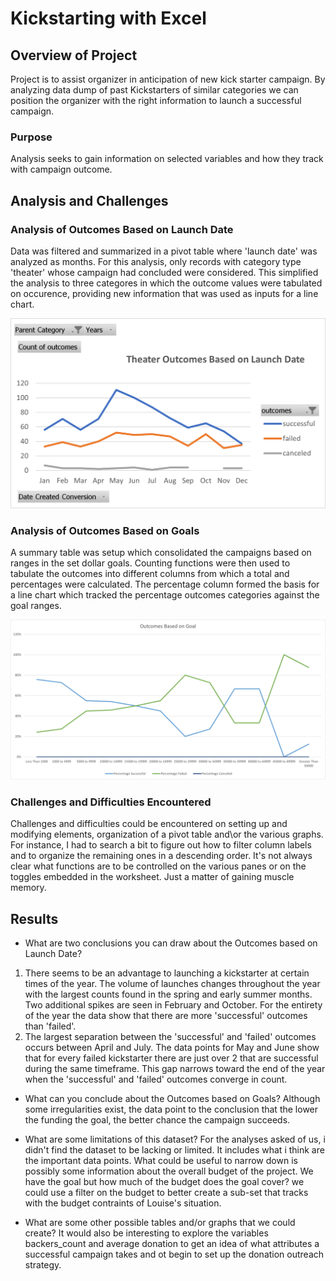 # Kickstarting with Excel

## Overview of Project
Project is to assist organizer in anticipation of new kick starter campaign. By analyzing data dump of past Kickstarters of similar categories we can position the organizer with the right information to launch a successful campaign. 


### Purpose
Analysis seeks to gain information on selected variables and how they track with campaign outcome.

## Analysis and Challenges

### Analysis of Outcomes Based on Launch Date
Data was filtered and summarized in a pivot table where 'launch date' was analyzed as months. For this analysis, only records with category type 'theater' whose campaign had concluded were considered. 
This simplified the analysis to three categores in which the outcome values were tabulated on occurence, providing new information that was used as inputs for a line chart. 

![Theater Outcomes vs. Launch](Theater_Outcomes_vs_Launch.png)

### Analysis of Outcomes Based on Goals
A summary table was setup which consolidated the campaigns based on ranges in the set dollar goals. Counting functions were then used to tabulate the outcomes into different columns from which a total and percentages were calculated. The percentage column formed the basis for a line chart which tracked the percentage outcomes categories against the goal ranges.

![Outcomes vs. Goals](Outcomes_vs_Goals.png)

### Challenges and Difficulties Encountered
Challenges and difficulties could be encountered on setting up and modifying elements, organization of a pivot table and\or the various graphs. For instance, I had to search a bit to figure out how to filter column labels and to organize the remaining ones in a descending order. It's not always clear what functions are to be controlled on the various panes or on the toggles embedded in the worksheet. Just a matter of gaining muscle memory. 

## Results

- What are two conclusions you can draw about the Outcomes based on Launch Date?
1. There seems to be an advantage to launching a kickstarter at certain times of the year. The volume of launches changes throughout the year with the largest counts found in the spring and early summer months. Two additional spikes are seen in February and October. For the entirety of the year the data show that there are more 'successful' outcomes than 'failed'. 
2. The largest separation between the 'successful' and 'failed' outcomes occurs between April and July. The data points for May and June show that for every failed kickstarter there are just over 2 that are successful during the same timeframe. This gap narrows toward the end of the year when the 'successful' and 'failed' outcomes converge in count. 


- What can you conclude about the Outcomes based on Goals?
Although some irregularities exist, the data point to the conclusion that the lower the funding the goal, the better chance the campaign succeeds. 

- What are some limitations of this dataset?
For the analyses asked of us, i didn't find the dataset to be lacking or limited. It includes what i think are the important data points. What could be useful to narrow down is possibly some information about the overall budget of the project. We have the goal but how much of the budget does the goal cover? we could use a filter on the budget to better create a sub-set that tracks with the budget contraints of Louise's situation.

- What are some other possible tables and/or graphs that we could create?
 It would also be interesting to explore the variables backers_count and average donation to get an idea of what attributes a successful campaign takes and ot begin to set up the donation outreach strategy.

